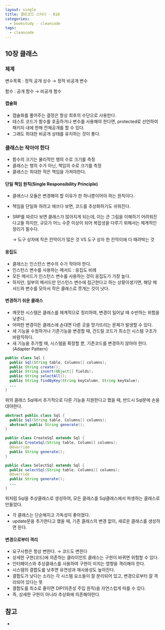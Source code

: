 ```yaml
---
layout: single
title: 클린코드 스터디 - 010
categories: 
  - bookstudy - cleancode
tags: 
  - cleancode
---
```


## 10장 클래스

### 체계

변수목록 : 정적 공개 상수 → 정적 비공개 변수

함수 : 공개 함수 → 비공개 함수

#### 캡슐화

- 캡슐화를 풀어주는 결정은 항상 최후의 수단으로 사용한다.
- 테스트 코드가 함수를 호출하거나 변수를 사용해야 한다면, protected로 선언하여 패키지 내에 한해 전체공개를 할 수 있다.
- 그래도 최대한 비공개 상태를 유지하는 것이 좋다.

### 클래스는 작아야 한다

- 함수의 크기는 물리적인 행의 수로 크기를 측정
- 클래스는 행의 수가 아닌, 책임의 수로 크기를 측정
- 클래스는 최대한 적은 책임을 가져야한다.

#### 단일 책임 원칙(Single Responsibility Principle)

- 클래스나 모듈은 변경해야 할 이유가 한 하나뿐이어야 하는 원칙이다.
- 책임을 단일화 하려고 애쓰다 보면, 코드를 추상화하기도 쉬워진다.
- SRP를 따르다 보면 클래스가 많아지게 되는데, 이는 큰 그림을 이해하기 어려워진다고들 하지만, 규모가 어느 수준 이상이 되어 복잡성을 다루기 위해서는 체계적인 정리가 필수다.
  
    → 도구 상자에 작은 칸막이가 많은 것 VS 도구 상자 한 칸막이에 다 때려박는 것

#### 응집도

- 클래스는 인스턴스 변수의 수가 작아야 한다.
- 인스턴스 변수를 사용하는 메서드 : 응집도 비례
- 모든 메서드가 인스턴스 변수를 사용하는 것이 응집도가 가장 높다.
- 하지만, 일부의 메서드만 인스턴스 변수에 접근한다고 하는 상황이생기면, 해당 메서드와 변수를 모아서 작은 클래스로 쪼개는 것이 낫다.

#### 변경하기 쉬운 클래스

- 깨끗한 시스템은 클래스를 체계적으로 정리하여, 변경이 일어날 때 수반하는 위험을 낮춘다.
- 어떠한 변경이든 클래스에 손대면 다른 곳을 망가뜨리는 문제가 발생할 수 있다.
- 새 기능을 수정하거나 기존기능을 변경할 때, 건드릴 코드가 최소인 시스템 구조가 바람직하다.
- 새 기능을 추가할 때, 시스템을 확장할 뿐, 기존코드를 변경하지 않아야 한다. (Adapter Pattern)

```java
public class Sql {
  public Sql(String table, Columns[] columns);
  public String create();
  public String insert(Object[] fields);
  public String selectAll();
  public String findByKey(String keyColumn, String keyValue);
  ...
}
```

위의 클래스 Sql에서 추가적으로 다른 기능을 지원한다고 했을 때, 반드시 Sql문에 손을 대야한다.

```java
abstract public class Sql {
  public Sql(String table, Columns[] columns);
  abstract public String generate();
}

public class CreateSql extends Sql {
  public CreateSql(String table, Column[] columns);
  @Override 
  public String generate();
}

public class SelectSql extends Sql {
  public selectSql(String table, Columns[] columns);
  @Override
  public String generate();
  ...
}
```

위처럼 Sql을 추상클래스로 생성하여, 모든 클래스를 Sql클래스에서 파생하는 클래스로 만들었다.
- 각 클래스는 단순해지고 가독성이 좋아졌다.
- update문을 추가한다고 했을 때, 기존 클래스의 변경 없이, 새로운 클래스를 생성하면 된다.

#### 변경으로부터 격리

- 요구사항은 항상 변한다. → 코드도 변한다
- 상세한 구현(코드)에 의존하는 클라이언트 클래스는 구현이 바뀌면 위험할 수 있다.
- 인터페이스와 추상클래스를 사용하여 구현이 미치는 영향을 격리해야 한다.
- 시스템의 결합도를 낮추면 유연성과 재사용성도 높아진다.
- 결합도가 낮다는 소리는 각 시스템 요소들이 잘 분리되어 있고, 변경으로부터 잘 격리되어 있다는 뜻
- 결합도를 최소로 줄이면 DIP(의존성 주입 원칙)을 자연스럽게 따를 수 있다.
- 즉, 상세한 구현이 아니라 추상화에 의존해야한다.

## 참고
- 